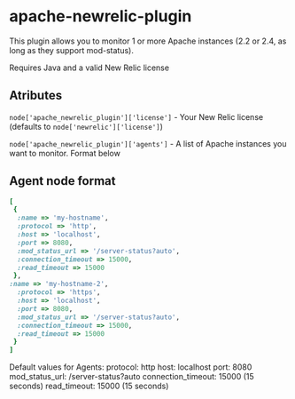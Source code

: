 # apache-newrelic-plugin

This plugin allows you to monitor 1 or more Apache instances (2.2 or 2.4, as long as they support mod-status).

Requires Java and a valid New Relic license

## Atributes


`node['apache_newrelic_plugin']['license']` - Your New Relic license (defaults to `node['newrelic']['license']`)

`node['apache_newrelic_plugin']['agents']` - A list of Apache instances you want to monitor. Format below

## Agent node format

```ruby
[
 {
  :name => 'my-hostname',
  :protocol => 'http',
  :host => 'localhost',
  :port => 8080,
  :mod_status_url => '/server-status?auto',
  :connection_timeout => 15000,
  :read_timeout => 15000
 },
:name => 'my-hostname-2',
  :protocol => 'https',
  :host => 'localhost',
  :port => 8080,
  :mod_status_url => '/server-status?auto',
  :connection_timeout => 15000,
  :read_timeout => 15000
 }
]
```

Default values for Agents:
protocol: http
host: localhost
port: 8080
mod_status_url: /server-status?auto
connection_timeout: 15000 (15 seconds)
read_timeout: 15000 (15 seconds)


